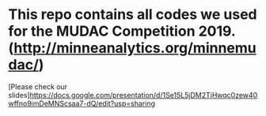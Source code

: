 # This repo contains all codes we used for the MUDAC Competition 2019.(http://minneanalytics.org/minnemudac/)    
[Please check our slides]https://docs.google.com/presentation/d/1Se15L5jDM2TjHwqc0zew40wffno9imDeMNScsaa7-dQ/edit?usp=sharing
